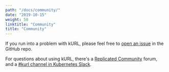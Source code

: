 ```yaml
---
path: "/docs/community/"
date: "2019-10-15"
weight: 50
linktitle: "Community"
title: "Community"
---
```


If you run into a problem with kURL, please feel free to [open an issue](https://github.com/replicatedhq/kurl/issues) in the GitHub repo.

For questions about using kURL, there's a [Replicated Community](https://help.replicated.com/community) forum, and a [#kurl channel in Kubernetes Slack](https://kubernetes.slack.com/channels/kurl).
